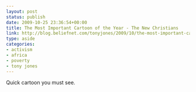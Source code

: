 ```yaml
---
layout: post
status: publish
date: 2009-10-25 23:36:54+00:00
title: The Most Important Cartoon of the Year - The New Christians
link: http://blog.beliefnet.com/tonyjones/2009/10/the-most-important-cartoon-of.html
type: aside
categories:
- activism
- africa
- poverty
- tony jones
---
```


Quick cartoon you must see.
